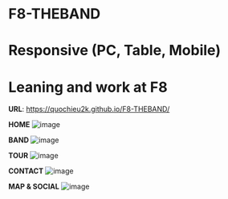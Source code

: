 # F8-THEBAND

# Responsive (PC, Table, Mobile)

# Leaning and work at F8

**URL**: https://quochieu2k.github.io/F8-THEBAND/

**HOME**
![image](https://user-images.githubusercontent.com/56386427/130574532-3b725ec5-e80c-4590-8789-8b3d53800e32.png)

**BAND**
![image](https://user-images.githubusercontent.com/56386427/130574598-e721fc57-3888-4f7c-b7a7-fea0fee42f19.png)

**TOUR**
![image](https://user-images.githubusercontent.com/56386427/130574680-7c2a9143-c2cc-4ee4-9655-bcee4982e875.png)

**CONTACT**
![image](https://user-images.githubusercontent.com/56386427/130574735-bc18c784-96fd-406b-aa8d-3cb80802f533.png)

**MAP & SOCIAL**
![image](https://user-images.githubusercontent.com/56386427/130574920-56f7223c-68a9-40b9-856b-d5623e3b8a52.png)
